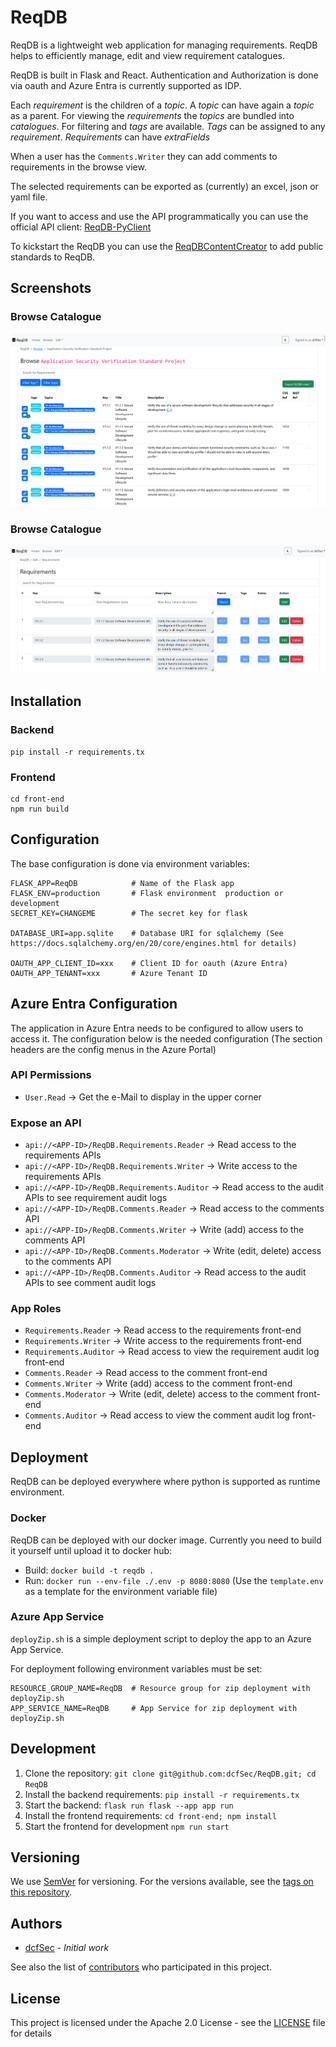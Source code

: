 # ReqDB
ReqDB is a lightweight web application for managing requirements. ReqDB helps to efficiently manage, edit and view requirement catalogues.

ReqDB is built in Flask and React. Authentication and Authorization is done via oauth and Azure Entra is currently supported as IDP.

Each *requirement* is the children of a *topic*. A *topic* can have again a *topic* as a parent. For viewing the *requirements* the *topics* are bundled into *catalogues*. For filtering and *tags* are available. *Tags* can be assigned to any *requirement*. *Requirements* can have *extraFields*

When a user has the `Comments.Writer` they can add comments to requirements in the browse view.

The selected requirements can be exported as (currently) an excel, json or yaml file.

If you want to access and use the API programmatically you can use the official API client: [ReqDB-PyClient](https://github.com/dcfSec/ReqDB-PyClient)

To kickstart the ReqDB you can use the [ReqDBContentCreator](https://github.com/dcfSec/ReqDBContentCreator) to add public standards to ReqDB.

## Screenshots

### Browse Catalogue

![Browse](docs/readme-screenshot-browse.png)

### Browse Catalogue

![Edit](docs/readme-screenshot-edit-requirements.png)

## Installation

###  Backend

```
pip install -r requirements.tx
```

### Frontend

```
cd front-end
npm run build
```

## Configuration

The base configuration is done  via environment variables:

```
FLASK_APP=ReqDB            # Name of the Flask app
FLASK_ENV=production       # Flask environment  production or development
SECRET_KEY=CHANGEME        # The secret key for flask

DATABASE_URI=app.sqlite    # Database URI for sqlalchemy (See https://docs.sqlalchemy.org/en/20/core/engines.html for details)

OAUTH_APP_CLIENT_ID=xxx    # Client ID for oauth (Azure Entra)
OAUTH_APP_TENANT=xxx       # Azure Tenant ID
```

## Azure Entra Configuration

The application in Azure Entra needs to be configured to allow users to access it. The configuration below is the needed configuration (The section headers are the config menus in the Azure Portal)

### API Permissions

* `User.Read` -> Get the e-Mail to display in the upper corner

### Expose an API

* `api://<APP-ID>/ReqDB.Requirements.Reader` -> Read access to the requirements APIs
* `api://<APP-ID>/ReqDB.Requirements.Writer` -> Write access to the requirements APIs
* `api://<APP-ID>/ReqDB.Requirements.Auditor` -> Read access to the audit APIs to see requirement audit logs
* `api://<APP-ID>/ReqDB.Comments.Reader` -> Read access to the comments API
* `api://<APP-ID>/ReqDB.Comments.Writer` -> Write (add) access to the comments API
* `api://<APP-ID>/ReqDB.Comments.Moderator` -> Write (edit, delete) access to the comments API
* `api://<APP-ID>/ReqDB.Comments.Auditor` -> Read access to the audit APIs to see comment audit logs

### App Roles

* `Requirements.Reader` -> Read access to the requirements front-end
* `Requirements.Writer` -> Write access to the requirements front-end
* `Requirements.Auditor` -> Read access to view the requirement audit log front-end
* `Comments.Reader` -> Read access to the comment front-end
* `Comments.Writer` -> Write (add) access to the comment front-end
* `Comments.Moderator` -> Write (edit, delete) access to the comment front-end
* `Comments.Auditor` -> Read access to view the comment audit log front-end

## Deployment

ReqDB can be deployed everywhere where python is supported as runtime environment.

### Docker

ReqDB can be deployed with our docker image. Currently you need to build it yourself until upload it to docker hub:

* Build: `docker build -t reqdb .`
* Run: `docker run --env-file ./.env -p 8080:8080` (Use the `template.env` as a template for the environment variable file)

### Azure App Service

`deployZip.sh` is a simple deployment script to deploy the app to an Azure App Service.

For deployment following environment variables must be set:

```
RESOURCE_GROUP_NAME=ReqDB  # Resource group for zip deployment with deployZip.sh
APP_SERVICE_NAME=ReqDB     # App Service for zip deployment with deployZip.sh
```

## Development

1. Clone the repository: `git clone git@github.com:dcfSec/ReqDB.git; cd ReqDB`
2. Install the backend requirements: `pip install -r requirements.tx`
3. Start the backend: `flask run flask --app app run`
4. Install the frontend requirements: `cd front-end; npm install`
5. Start the frontend for development `npm run start`

## Versioning

We use [SemVer](http://semver.org/) for versioning. For the versions available, see the [tags on this repository](https://github.com/dcfSec/ReqDB/tags). 

## Authors

 * [dcfSec](https://github.com/dcfSec) - *Initial work*

See also the list of [contributors](https://github.com/dcfSec/ReqDB/contributors) who participated in this project.

## License

This project is licensed under the Apache 2.0 License - see the [LICENSE](LICENSE) file for details
